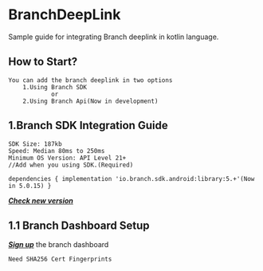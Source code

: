 # BranchDeepLink
Sample guide for integrating Branch deeplink in kotlin language.

## How to Start?
    You can add the branch deeplink in two options
        1.Using Branch SDK
                or
        2.Using Branch Api(Now in development)

## 1.Branch SDK Integration Guide
    SDK Size: 187kb
    Speed: Median 80ms to 250ms
    Minimum OS Version: API Level 21+
    //Add when you using SDK.(Required)

    dependencies { implementation 'io.branch.sdk.android:library:5.+'(Now in 5.0.15) }
[***Check new version***](https://help.branch.io/developers-hub/docs/android-version-history)

## 1.1 Branch Dashboard Setup
[***Sign up***]() the branch dashboard

    Need SHA256 Cert Fingerprints





